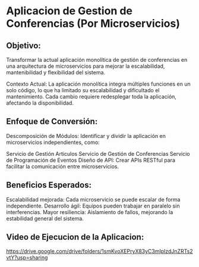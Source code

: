 # Aplicacion de Gestion de Conferencias (Por Microservicios)
## Objetivo:
Transformar la actual aplicación monolítica de gestión de conferencias en una arquitectura de microservicios para mejorar la escalabilidad, mantenibilidad y flexibilidad del sistema.

Contexto Actual:
La aplicación monolítica integra múltiples funciones en un solo código, lo que ha limitado su escalabilidad y dificultado el mantenimiento. Cada cambio requiere redesplegar toda la aplicación, afectando la disponibilidad.

## Enfoque de Conversión:
Descomposición de Módulos: Identificar y dividir la aplicación en microservicios independientes, como:

Servicio de Gestión Articulos
Servicio de Gestión de Conferencias
Servicio de Programación de Eventos
Diseño de API: Crear APIs RESTful para facilitar la comunicación entre microservicios.

## Beneficios Esperados:

Escalabilidad mejorada: Cada microservicio se puede escalar de forma independiente.
Desarrollo ágil: Equipos pueden trabajar en paralelo sin interferencias.
Mayor resiliencia: Aislamiento de fallos, mejorando la estabilidad general del sistema.
## Video de Ejecucion de la Aplicacion:
https://drive.google.com/drive/folders/1smKvoXEPryX83yC3mIplzdJnZRTs2vtY?usp=sharing
